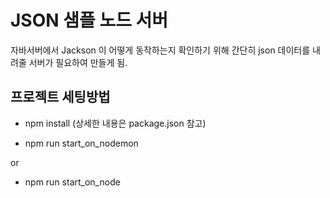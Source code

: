 # JSON 샘플 노드 서버

자바서버에서 Jackson 이 어떻게 동작하는지 확인하기 위해 간단히 json 데이터를 내려줄 서버가 필요하여 만들게 됨.


## 프로젝트 세팅방법

- npm install (상세한 내용은 package.json 참고)

- npm run start_on_nodemon

or

- npm run start_on_node
